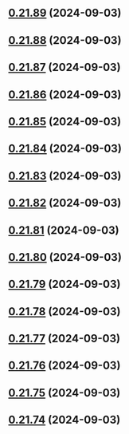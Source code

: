 

## [0.21.89](https://github.com/Underwood-Inc/idling.app__UI/compare/0.21.88...0.21.89) (2024-09-03)

## [0.21.88](https://github.com/Underwood-Inc/idling.app__UI/compare/0.21.87...0.21.88) (2024-09-03)

## [0.21.87](https://github.com/Underwood-Inc/idling.app__UI/compare/0.21.86...0.21.87) (2024-09-03)

## [0.21.86](https://github.com/Underwood-Inc/idling.app__UI/compare/0.21.85...0.21.86) (2024-09-03)

## [0.21.85](https://github.com/Underwood-Inc/idling.app__UI/compare/0.21.84...0.21.85) (2024-09-03)

## [0.21.84](https://github.com/Underwood-Inc/idling.app__UI/compare/0.21.83...0.21.84) (2024-09-03)

## [0.21.83](https://github.com/Underwood-Inc/idling.app__UI/compare/0.21.82...0.21.83) (2024-09-03)

## [0.21.82](https://github.com/Underwood-Inc/idling.app__UI/compare/0.21.81...0.21.82) (2024-09-03)

## [0.21.81](https://github.com/Underwood-Inc/idling.app__UI/compare/0.21.80...0.21.81) (2024-09-03)

## [0.21.80](https://github.com/Underwood-Inc/idling.app__UI/compare/0.21.79...0.21.80) (2024-09-03)

## [0.21.79](https://github.com/Underwood-Inc/idling.app__UI/compare/0.21.78...0.21.79) (2024-09-03)

## [0.21.78](https://github.com/Underwood-Inc/idling.app__UI/compare/0.21.77...0.21.78) (2024-09-03)

## [0.21.77](https://github.com/Underwood-Inc/idling.app__UI/compare/0.21.76...0.21.77) (2024-09-03)

## [0.21.76](https://github.com/Underwood-Inc/idling.app__UI/compare/0.21.75...0.21.76) (2024-09-03)

## [0.21.75](https://github.com/Underwood-Inc/idling.app__UI/compare/0.21.74...0.21.75) (2024-09-03)

## [0.21.74](https://github.com/Underwood-Inc/idling.app__UI/compare/0.21.73...0.21.74) (2024-09-03)
